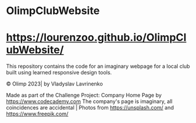 # OlimpClubWebsite
# https://lourenzoo.github.io/OlimpClubWebsite/

This repository contains the code for an imaginary webpage for a local club built using learned responsive design tools. 

 © Olimp 2023| by Vladyslav Lavrinenko

Made as part of the Challenge Project: Company Home Page by https://www.codecademy.com
The company's page is imaginary, all coincidences are accidental | Photos from https://unsplash.com/ and https://www.freepik.com/

	


